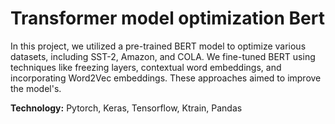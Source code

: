 # Transformer model optimization Bert

In this project, we utilized a pre-trained BERT model to optimize various datasets, including SST-2, Amazon, and COLA. We fine-tuned BERT using
techniques like freezing layers, contextual word embeddings, and incorporating Word2Vec embeddings. These approaches aimed to improve the
model's.

**Technology:** Pytorch, Keras, Tensorflow, Ktrain, Pandas

